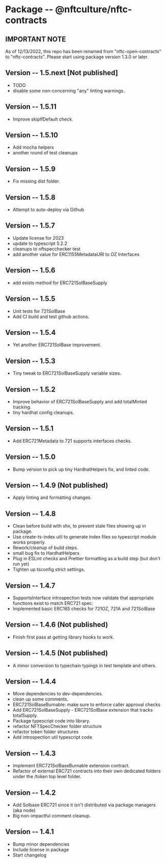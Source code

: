 # Package -- @nftculture/nftc-contracts

## IMPORTANT NOTE
As of 12/13/2022, this repo has been renamed from "nftc-open-contracts" to "nftc-contracts". Please start using package version 1.3.0 or later.


## Version -- 1.5.next [Not published]
- TODO
- disable some non-concerning "any" linting warnings.

## Version -- 1.5.11
- Improve skipIfDefault check.

## Version -- 1.5.10
- Add mocha helpers
- another round of test cleanups

## Version -- 1.5.9
- Fix missing dist folder.

## Version -- 1.5.8
- Attempt to auto-deploy via Github

## Version -- 1.5.7
- Update license for 2023
- update to typescript 5.2.2
- cleanups to nftspecchecker test
- add another value for ERC1155MetadataURI to OZ Interfaces

## Version -- 1.5.6
- add exists method for ERC721SolBaseSupply

## Version -- 1.5.5
- Unit tests for 721SolBase
- Add CI build and test github actions.

## Version -- 1.5.4
- Yet another ERC721SolBase improvement.

## Version -- 1.5.3
- Tiny tweak to ERC721SolBaseSupply variable sizes.

## Version -- 1.5.2
- Improve behavior of ERC721SolBaseSupply and add totalMinted tracking.
- tiny hardhat config cleanups.

## Version -- 1.5.1
- Add ERC721Metadata to 721 supports interfaces checks.

## Version -- 1.5.0
- Bump version to pick up tiny HardhatHelpers fix, and linted code.

## Version -- 1.4.9 (Not published)
- Apply linting and formatting changes.

## Version -- 1.4.8
- Clean before build with shx, to prevent stale files showing up in package.
- Use create-ts-index util to generate index files so typescript module works properly.
- Rework/cleanup of build steps.
- small bug fix to HardhatHelpers
- Plug in ESLint checks and Prettier formatting as a build step (but don't run yet)
- Tighten up tsconfig strict settings.

## Version -- 1.4.7
- SupportsInterface introspection tests now validate that appropriate functions exist to match ERC721 spec.
- Implemented basic ERC165 checks for 721OZ, 721A and 721SolBase

## Version -- 1.4.6 (Not published)
- Finish first pass at getting library hooks to work.

## Version -- 1.4.5 (Not published)
- A minor conversion to typechain typings in test template and others.

## Version -- 1.4.4
- Move dependencies to dev-dependencies.
- clean up some comments.
- ERC721SolBaseBurnable: make sure to enforce caller approval checks
- Add ERC721SolBaseSupply - ERC721SolBase extension that tracks totalSupply.
- Package typescript code into library.
- refactor NFTSpecChecker folder structure
- refactor token folder structures
- Add introspection util typescript code

## Version -- 1.4.3
- Implement ERC721SolBaseBurnable extension contract.
- Refactor of external ERC721 contracts into their own dedicated folders under the /token top level folder.

## Version -- 1.4.2
- Add Solbase ERC721 since it isn't distributed via package managers (aka node)
- Big non-impactful comment cleanup.

## Version -- 1.4.1
- Bump minor dependencies
- Include license in package
- Start changelog